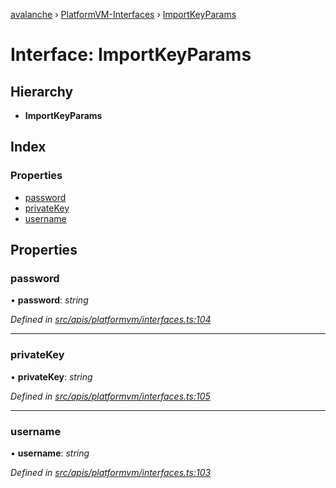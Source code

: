 [avalanche](../README.md) › [PlatformVM-Interfaces](../modules/platformvm_interfaces.md) › [ImportKeyParams](platformvm_interfaces.importkeyparams.md)

# Interface: ImportKeyParams

## Hierarchy

* **ImportKeyParams**

## Index

### Properties

* [password](platformvm_interfaces.importkeyparams.md#password)
* [privateKey](platformvm_interfaces.importkeyparams.md#privatekey)
* [username](platformvm_interfaces.importkeyparams.md#username)

## Properties

###  password

• **password**: *string*

*Defined in [src/apis/platformvm/interfaces.ts:104](https://github.com/ava-labs/avalanchejs/blob/5511161/src/apis/platformvm/interfaces.ts#L104)*

___

###  privateKey

• **privateKey**: *string*

*Defined in [src/apis/platformvm/interfaces.ts:105](https://github.com/ava-labs/avalanchejs/blob/5511161/src/apis/platformvm/interfaces.ts#L105)*

___

###  username

• **username**: *string*

*Defined in [src/apis/platformvm/interfaces.ts:103](https://github.com/ava-labs/avalanchejs/blob/5511161/src/apis/platformvm/interfaces.ts#L103)*

